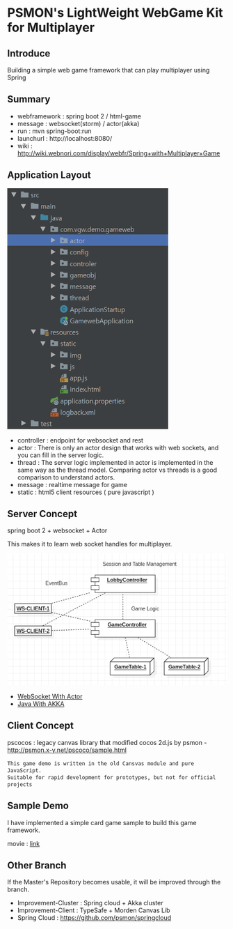 # PSMON's LightWeight WebGame Kit for Multiplayer

## Introduce

Building a simple web game framework that can play multiplayer using Spring

## Summary

- webframework : spring boot 2 / html-game
- message : websocket(storm) / actor(akka)
- run : mvn spring-boot:run
- launchurl : http://localhost:8080/
- wiki : http://wiki.webnori.com/display/webfr/Spring+with+Multiplayer+Game

## Application Layout
![](doc/applicationlayout.png)

- controller : endpoint for websocket and rest
- actor : There is only an actor design that works with web sockets, and you can fill in the server logic.
- thread : The server logic implemented in actor is implemented in the same way as the thread model. Comparing actor vs threads is a good comparison to understand actors.
- message : realtime message for game
- static : html5 client resources ( pure javascript )

## Server Concept

spring boot 2 + websocket + Actor

This makes it to learn web socket handles for multiplayer.

![...](doc/ws-server.png)

- [WebSocket With Actor](src/main/java/com/vgw/demo/gameweb/actor/readme.md)
- [Java With AKKA](src/main/java/com/vgw/demo/gameweb/actor/readme.md)

## Client Concept

pscocos : legacy canvas library that modified cocos 2d.js by psmon -http://psmon.x-y.net/pscoco/sample.html

    This game demo is written in the old Cansvas module and pure JavaScript.
    Suitable for rapid development for prototypes, but not for official projects

## Sample Demo

I have implemented a simple card game sample to build this game framework.

movie  : [link](http://wiki.webnori.com/download/attachments/17727533/play-demo.mp4?version=1&modificationDate=1545660501762&api=v2)

## Other Branch

If the Master's Repository becomes usable, it will be improved through the branch.

- Improvement-Cluster : Spring cloud + Akka cluster
- Improvement-Client : TypeSafe + Morden Canvas Lib
- Spring Cloud : https://github.com/psmon/springcloud
